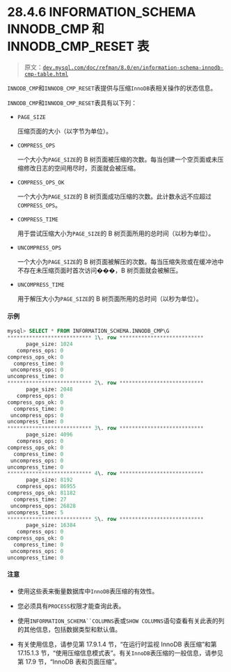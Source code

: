 # 28.4.6 INFORMATION_SCHEMA INNODB_CMP 和 INNODB_CMP_RESET 表

> 原文：[`dev.mysql.com/doc/refman/8.0/en/information-schema-innodb-cmp-table.html`](https://dev.mysql.com/doc/refman/8.0/en/information-schema-innodb-cmp-table.html)

`INNODB_CMP`和`INNODB_CMP_RESET`表提供与压缩`InnoDB`表相关操作的状态信息。

`INNODB_CMP`和`INNODB_CMP_RESET`表具有以下列：

+   `PAGE_SIZE`

    压缩页面的大小（以字节为单位）。

+   `COMPRESS_OPS`

    一个大小为`PAGE_SIZE`的 B 树页面被压缩的次数。每当创建一个空页面或未压缩修改日志的空间用尽时，页面就会被压缩。

+   `COMPRESS_OPS_OK`

    一个大小为`PAGE_SIZE`的 B 树页面成功压缩的次数。此计数永远不应超过`COMPRESS_OPS`。

+   `COMPRESS_TIME`

    用于尝试压缩大小为`PAGE_SIZE`的 B 树页面所用的总时间（以秒为单位）。

+   `UNCOMPRESS_OPS`

    一个大小为`PAGE_SIZE`的 B 树页面被解压的次数。每当压缩失败或在缓冲池中不存在未压缩页面时首次访问���，B 树页面就会被解压。

+   `UNCOMPRESS_TIME`

    用于解压大小为`PAGE_SIZE`的 B 树页面所用的总时间（以秒为单位）。

#### 示例

```sql
mysql> SELECT * FROM INFORMATION_SCHEMA.INNODB_CMP\G
*************************** 1\. row ***************************
      page_size: 1024
   compress_ops: 0
compress_ops_ok: 0
  compress_time: 0
 uncompress_ops: 0
uncompress_time: 0
*************************** 2\. row ***************************
      page_size: 2048
   compress_ops: 0
compress_ops_ok: 0
  compress_time: 0
 uncompress_ops: 0
uncompress_time: 0
*************************** 3\. row ***************************
      page_size: 4096
   compress_ops: 0
compress_ops_ok: 0
  compress_time: 0
 uncompress_ops: 0
uncompress_time: 0
*************************** 4\. row ***************************
      page_size: 8192
   compress_ops: 86955
compress_ops_ok: 81182
  compress_time: 27
 uncompress_ops: 26828
uncompress_time: 5
*************************** 5\. row ***************************
      page_size: 16384
   compress_ops: 0
compress_ops_ok: 0
  compress_time: 0
 uncompress_ops: 0
uncompress_time: 0
```

#### 注意

+   使用这些表来衡量数据库中`InnoDB`表压缩的有效性。

+   您必须具有`PROCESS`权限才能查询此表。

+   使用`INFORMATION_SCHEMA``COLUMNS`表或`SHOW COLUMNS`语句查看有关此表的列的其他信息，包括数据类型和默认值。

+   有关使用信息，请参见第 17.9.1.4 节，“在运行时监视 InnoDB 表压缩”和第 17.15.1.3 节，“使用压缩信息模式表”。有关`InnoDB`表压缩的一般信息，请参见第 17.9 节，“InnoDB 表和页面压缩”。
